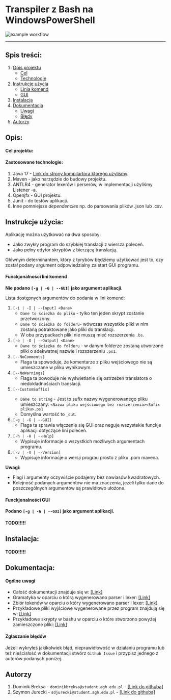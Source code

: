# Transpiler z Bash na WindowsPowerShell

![example workflow](https://github.com/github/docs/actions/workflows/main.yml/badge.svg)

---

## Spis treści:

1.  [Opis projektu](#opis)
	- [Cel](#cel-projektu)
	- [Technologie](#zastosowane-technologie)
2.  [Instrukcje użycia](#instrukcje-użycia)
    - [Linia komend](#funckjonalności-lini-komend)
    - [GUI](#funckjonalności-gui)
3.  [Instalacja](#instalacja)
4.  [Dokumentacja](#dokumentacja)
    - [Uwagi](#ogólne-uwagi)
    - [Błędy](#zgłaszanie-błędów)
5.  [Autorzy](#autorzy)

## Opis:

#### Cel projektu:



#### Zastosowane technologie:

1. Java 17 - [Link do strony kompilartora którego użyliśmy](https://www.oracle.com/java/technologies/javase/jdk17-archive-downloads.html).
2. Maven - jako narzędzie do budowy projektu.
3. ANTLR4 - generator lexerów i perserów, w implementacji użyliśmy Listener -a.
4. Openjfx - GUI projektu.
5. Junit - do testów aplikacji.
6. Inne pomniejsze *dependencies* np. do parsowania plików .json lub .csv.

## Instrukcje użycia:

Aplikację można użytkować na dwa sposoby:
- Jako zwykły program do szybkiej translacji z wiersza poleceń.
- Jako pełny edytor skryptów z bierzącą translacją.

Głównym determinantem, który z tyrybów będziemy użytkować jest to, czy został podany argument odpowiedzialny za start GUI programu.

#### Funckjonalności lini komend

**Nie podano `[-g | -G | --GUI]` jako argument aplikacji.**

Lista dostępnych argumentów do podania w lini komend:
1.  `[-i | -I | --Input] <Dane>`
    -    `Dane to ścieżka do pliku` - tylko ten jeden skrypt zostanie przetworzony.
    -    `Dane to ścieżka do folderu`- wówczas wszystkie pliki w nim zostaną potraktowane jako pliki do translacji.
    -    W obu przypadkach pliki nie muszą mieć rozszerzenia `.bs`.
2.  `[-o | -O | --Output] <Dane>`
    -    `Dane to ścieżka do folderu` - w danym folderze zostaną utworzone pliki o adekwatnej nazwie i rozszerzeniu `.ps1`.
3.  `[--NoComments]`
	-    Flaga ta spowoduje, że komentarze z pliku wejściowego nie są umieszczane w pliku wynikowym.
4.  `[--NoWarnings]`
	-    Flaga ta powoduje nie wyświetlanie się ostrzeżeń translatora o niedokładnościach translacji.
5.  `[--CustomSuffix]` <Sufix pliku>
	-    `Dane to string` - Jest to sufix nazwy wygenerowanego pliku umieszczany: `<Nazwa pliku wejściowego bez rozszerzenia><Sufix pliku>.ps1`
    -    Domyślna wartość to `_out`.
6.  `[-g | -G | --GUI]`
	-    Flaga ta sprawia włączenie się GUI oraz neguje wszystekie funckje aplikacji dotyczące lini poleceń.
7.  `[-h | -H | --Help]`
	-    Wypisuje informacje o wszystkich możliwych argumentach programu.
8.  `[-v | -V | --Version]`
	-    Wypisuje informacje o wersji prograu prosto z pliku .pom mavena.

**Uwagi:**
- Flagi i argumenty oczywiście podajemy bez nawiasów kwadratowych. 
- Kolejność podanych argumentów nie ma znaczenia, jeżeli tylko dane do poszczególnych argumentów są prawidłowo ułożone.

#### Funckjonalności GUI

**Podano `[-g | -G | --GUI]` jako argument aplikacji.**

#### TODO!!!!!

## Instalacja:

#### TODO!!!!!

## Dokumentacja:

#### Ogólne uwagi
- Całość dokumentacji znajduje się w: [\[Link\]](/Docs)
- Gramatyka w oparciu o którą wygenerowano parser i lexer: [\[Link\]](/Docs/Grammar.md)
- Zbiór tokenów w oparciu o który wygenerowano parser i lexer: [\[Link\]](/Docs/Tokens.md)
- Przykładowe pliki wyjściowe wygenerowane przez program znajdują się w: [\[Link\]](/Docs/Examples/Output)
- Przykładowe skrypty w bashu w oparciu o które stworzono powyżej zamieszczone pliki:  [\[Link\]](/Main/src/test/input)

#### Zgłaszanie błędów

Jeżeli wykryłeś jakikolwiek błąd, nieprawidłowość w działaniu programu lub też nieścisłość w dokumentacji stwórz `Github Issue` i przypisz jednego z autorów podanych poniżej. 

## Autorzy

1.	Dominik Breksa - `dominikbreksa@student.agh.edu.pl` - [\[Link do githuba\]](https://github.com/ForNeus57)
2.	Szymon Jurecki - `sdjurecki@student.agh.edu.pl` - [\[Link do githuba\]](https://github.com/CaIiguIa)
